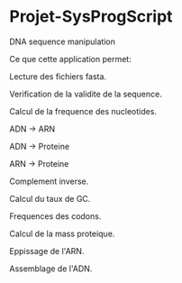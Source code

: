# Projet-SysProgScript
DNA sequence manipulation

Ce que cette application permet:

Lecture des fichiers fasta.

Verification de la validite de la sequence.

Calcul de la frequence des nucleotides.

ADN -> ARN

ADN -> Proteine

ARN -> Proteine

Complement inverse.

Calcul du taux de GC.

Frequences des codons.

Calcul de la mass proteique.

Eppissage de l'ARN.

Assemblage de l'ADN.
